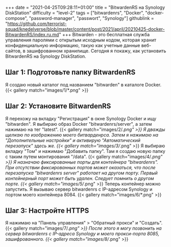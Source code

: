 +++
date = "2021-04-25T09:28:11+01:00"
title = "BitwardenRS на Synology DiskStation"
difficulty = "level-2"
tags = ["bitwardenrs", "Docker", "docker-compose", "password-manager", "passwort", "Synology"]
githublink = "https://github.com/terrorist-squad/knedelverse/blob/master/content/post/2021/april/20210425-docker-BitwardenRS/index.ru.md"
+++
Bitwarden - это бесплатная служба управления паролями с открытым исходным кодом, которая хранит конфиденциальную информацию, такую как учетные данные веб-сайтов, в зашифрованном хранилище. Сегодня я покажу, как установить BitwardenRS на Synology DiskStation.
## Шаг 1: Подготовьте папку BitwardenRS
Я создаю новый каталог под названием "bitwarden" в каталоге Docker.
{{< gallery match="images/1/*.png" >}}

## Шаг 2: Установите BitwardenRS
Я перехожу на вкладку "Регистрация" в окне Synology Docker и ищу "bitwarden". Я выбираю образ Docker "bitwardenrs/server", а затем нажимаю на тег "latest".
{{< gallery match="images/2/*.png" >}}
Я дважды щелкаю по изображению моего битварденрса. Затем я нажимаю на "Дополнительные настройки" и активирую "Автоматический перезапуск" здесь же.
{{< gallery match="images/3/*.png" >}}
Я выбираю вкладку "Том" и нажимаю "Добавить папку". Там я создаю новую папку с таким путем монтирования "/data".
{{< gallery match="images/4/*.png" >}}
Я назначаю фиксированные порты для контейнера "bitwardenrs". При отсутствии фиксированных портов может оказаться, что после перезапуска "bitwardenrs server" работает на другом порту. Первый контейнерный порт может быть удален. Следует помнить о другом порте.
{{< gallery match="images/5/*.png" >}}
Теперь контейнер можно запустить. Я вызываю сервер bitwardenrs с IP-адресом Synology и портом моего контейнера 8084.
{{< gallery match="images/6/*.png" >}}

## Шаг 3: Настройте HTTPS
Я нажимаю на "Панель управления" > "Обратный прокси" и "Создать".
{{< gallery match="images/7/*.png" >}}
После этого я могу позвонить на сервер bitwardenrs с IP-адреса Synology и моего прокси-порта 8085, зашифрованного.
{{< gallery match="images/8/*.png" >}}